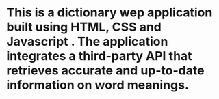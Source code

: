 # This is a dictionary wep application built using HTML, CSS and Javascript . The application integrates a third-party API that retrieves accurate and up-to-date information on word meanings.
